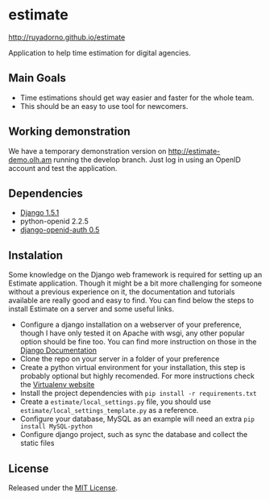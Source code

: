 estimate
========

http://ruyadorno.github.io/estimate

Application to help time estimation for digital agencies.

## Main Goals ##

 - Time estimations should get way easier and faster for the whole team.
 - This should be an easy to use tool for newcomers.

## Working demonstration ##

We have a temporary demonstration version on http://estimate-demo.olh.am running the develop branch. Just log in using an OpenID account and test the application.

## Dependencies ##

 - [Django 1.5.1](https://www.djangoproject.com/)
 - python-openid 2.2.5
 - [django-openid-auth 0.5](https://launchpad.net/django-openid-auth)

## Instalation ##

Some knowledge on the Django web framework is required for setting up an Estimate application. Though it might be a bit more challenging for someone without a previous experience on it, the documentation and tutorials available are really good and easy to find.
You can find below the steps to install Estimate on a server and some useful links.

 - Configure a django installation on a webserver of your preference, though I have only tested it on Apache with wsgi, any other popular option should be fine too. You can find more instruction on those in the [Django Documentation](https://docs.djangoproject.com/en/1.5/howto/deployment/wsgi/)
 - Clone the repo on your server in a folder of your preference
 - Create a python virtual environment for your installation, this step is probably optional but highly recomended. For more instructions check the [Virtualenv website](http://www.virtualenv.org/)
 - Install the project dependencies with `pip install -r requirements.txt`
 - Create a `estimate/local_settings.py` file, you should use `estimate/local_settings_template.py` as a reference.
 - Configure your database, MySQL as an example will need an extra `pip install MySQL-python`
 - Configure django project, such as sync the database and collect the static files

## License ##

Released under the [MIT License](http://www.opensource.org/licenses/mit-license.php).
